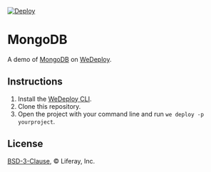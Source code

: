[![Deploy](https://wedeploy.com/images/deploy.svg)](https://console.wedeploy.com/deploy?repo=https://github.com/wedeploy/demo-mongodb)

# MongoDB

A demo of [MongoDB](https://hub.docker.com/_/mongo/) on [WeDeploy](https://wedeploy.com/).

## Instructions

1. Install the [WeDeploy CLI](https://wedeploy.com/docs/intro/using-the-command-line/).
2. Clone this repository.
3. Open the project with your command line and run `we deploy -p yourproject`.

## License

[BSD-3-Clause](./LICENSE.md), © Liferay, Inc.
